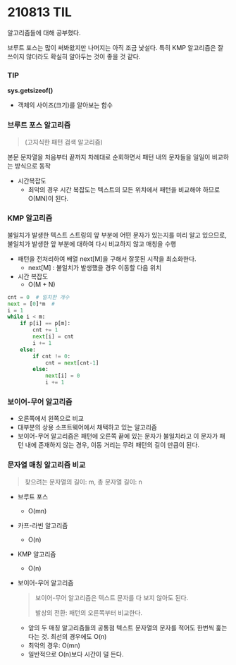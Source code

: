 # 210813 TIL

알고리즘들에 대해 공부했다.

브루트 포스는 많이 써봐왔지만 나머지는 아직 조금 낯설다. 특히 KMP 알고리즘은 잘 쓰이지 않더라도 확실히 알아두는 것이 좋을 것 같다.



### TIP

**sys.getsizeof()**

- 객체의 사이즈(크기)를 알아보는 함수



### 브루트 포스 알고리즘

>  (고지식한 패턴 검색 알고리즘)

본문 문자열을 처음부터 끝까지 차례대로 순회하면서 패턴 내의 문자들을 일일이 비교하는 방식으로 동작

- 시간복잡도
  - 최악의 경우 시간 복잡도는 텍스트의 모든 위치에서 패턴을 비교해야 하므로 O(MN)이 된다.



### KMP 알고리즘

불일치가 발생한 텍스트 스트링의 앞 부분에 어떤 문자가 있는지를 미리 알고 있으므로, 불일치가 발생한 앞 부분에 대하여 다시 비교하지 않고 매칭을 수행

- 패턴을 전처리하여 배열 next[M]을 구해서 잘못된 시작을 최소화한다.
  - next[M] : 불일치가 발생했을 경우 이동할 다음 위치
- 시간 복잡도
  - O(M + N)

```python
cnt = 0  # 일치한 개수
next = [0]*m  # 
i = 1
while i < m:
    if p[i] == p[m]:
        cnt += 1
        next[i] = cnt
        i += 1
    else:
        if cnt != 0:
            cnt = next[cnt-1]
        else:
        	next[i] = 0
        	i += 1
```



### 보이어-무어 알고리즘

- 오른쪽에서 왼쪽으로 비교
- 대부분의 상용 소프트웨어에서 채택하고 있는 알고리즘
- 보이어-무어 알고리즘은 패턴에 오른쪽 끝에 있는 문자가 불일치라고 이 문자가 패턴 내에 존재하지 않는 경우, 이동 거리는 무려 패턴의 길이 만큼이 된다.



### 문자열 매칭 알고리즘 비교

> 찾으려는 문자열의 길이: m, 총 문자열 길이: n 

- 브루트 포스

  - O(mn)

- 카프-라빈 알고리즘

  - O(n)

- KMP 알고리즘

  - O(n)

- 보이어-무어 알고리즘

  > 보이어-무어 알고리즘은 텍스트 문자를 다 보지 않아도 된다.
  >
  > 발상의 전환: 패턴의 오른쪽부터 비교한다.

  - 앞의 두 매칭 알고리즘들의 공통점 텍스트 문자열의 문자를 적어도 한번씩 훑는다는 것. 최선의 경우에도 O(n)
  - 최악의 경우: O(mn)
  - 일반적으로 O(n)보다 시간이 덜 든다.





